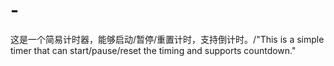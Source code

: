 # -
这是一个简易计时器，能够启动/暂停/重置计时，支持倒计时。/"This is a simple timer that can start/pause/reset the timing and supports countdown."

